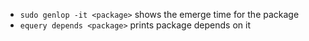  - `sudo genlop -it <package>` shows the emerge time for the package
 - `equery depends <package>` prints package depends on it
